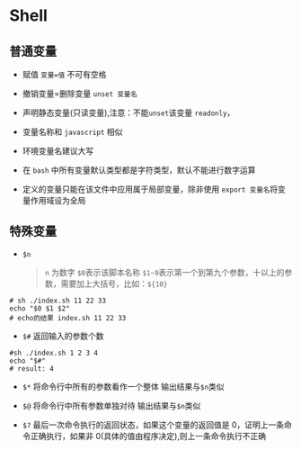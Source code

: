 <!--
 * @Author: 邱狮杰
 * @Date: 2020-12-31 23:40:13
 * @LastEditTime: 2021-01-01 00:14:50
 * @FilePath: /shell/src/README.md
 * @Description: 描述
-->

# Shell

## 普通变量

- 赋值 `变量=值` 不可有空格

- 撤销变量=删除变量 `unset 变量名`

- 声明静态变量(只读变量),注意：不能`unset`该变量 `readonly`，

- 变量名称和 `javascript` 相似

- 环境变量名建议大写

- 在 `bash` 中所有变量默认类型都是字符类型，默认不能进行数字运算

- 定义的变量只能在该文件中应用属于局部变量，除非使用 `export 变量名`将变量作用域设为全局

## 特殊变量

- `$n`
  > `n` 为数字 `$0`表示该脚本名称 `$1~9`表示第一个到第九个参数，十以上的参数，需要加上大括号，比如：`${10}`

```shell
# sh ./index.sh 11 22 33
echo "$0 $1 $2"
# echo的结果 index.sh 11 22 33
```

- `$#` 返回输入的参数个数

```shell
#sh ./index.sh 1 2 3 4
echo "$#"
# result: 4
```

- `$*` 将命令行中所有的参数看作一个整体 输出结果与`$n`类似

- `$@` 将命令行中所有参数单独对待 输出结果与`$n`类似

- `$?` 最后一次命令执行的返回状态，如果这个变量的返回值是 0，证明上一条命令正确执行，如果非 0(具体的值由程序决定),则上一条命令执行不正确
